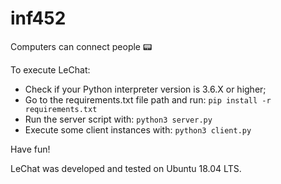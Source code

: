 # inf452
Computers can connect people 📟

To execute LeChat:

* Check if your Python interpreter version is 3.6.X or higher;
* Go to the requirements.txt file path and run:
    `pip install -r requirements.txt`
* Run the server script with:
    `python3 server.py`
* Execute some client instances with:
    `python3 client.py`

Have fun!

LeChat was developed and tested on Ubuntu 18.04 LTS.
    